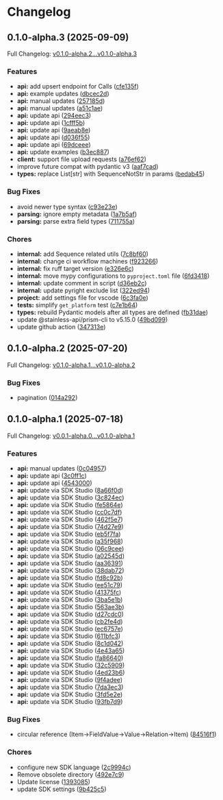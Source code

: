 # Changelog

## 0.1.0-alpha.3 (2025-09-09)

Full Changelog: [v0.1.0-alpha.2...v0.1.0-alpha.3](https://github.com/moonbaseai/moonbase-sdk-python/compare/v0.1.0-alpha.2...v0.1.0-alpha.3)

### Features

* **api:** add upsert endpoint for Calls ([cfe135f](https://github.com/moonbaseai/moonbase-sdk-python/commit/cfe135f577c659883bb3a917efaa0f9e5db541b4))
* **api:** example updates ([dbcec2d](https://github.com/moonbaseai/moonbase-sdk-python/commit/dbcec2d43e777e2e0a7da9ac22a11af50c415041))
* **api:** manual updates ([257185d](https://github.com/moonbaseai/moonbase-sdk-python/commit/257185d2881b559d50d69157d225846339f11760))
* **api:** manual updates ([a51c1ae](https://github.com/moonbaseai/moonbase-sdk-python/commit/a51c1ae3fccf19b5a0b03da75b70d8375e85248b))
* **api:** update api ([294eec3](https://github.com/moonbaseai/moonbase-sdk-python/commit/294eec32d980495e6acbbeeff6c33779422f241d))
* **api:** update api ([1cfff5b](https://github.com/moonbaseai/moonbase-sdk-python/commit/1cfff5bb8016a9e7db6f46d210eb0dd8ca1e8a06))
* **api:** update api ([9aeab8e](https://github.com/moonbaseai/moonbase-sdk-python/commit/9aeab8ef430adbad537164a019993630f1831482))
* **api:** update api ([d036f55](https://github.com/moonbaseai/moonbase-sdk-python/commit/d036f55aaa540fa6096606493cc70bd0c91fd248))
* **api:** update api ([69dceee](https://github.com/moonbaseai/moonbase-sdk-python/commit/69dceee593bf8e9bd7a650f29c577ab995523349))
* **api:** update examples ([b3ec887](https://github.com/moonbaseai/moonbase-sdk-python/commit/b3ec8873910e487c347b017d79bf867d25382a37))
* **client:** support file upload requests ([a76ef62](https://github.com/moonbaseai/moonbase-sdk-python/commit/a76ef62977ebdd6bcc12403b6fd752a7789da32c))
* improve future compat with pydantic v3 ([aaf7cad](https://github.com/moonbaseai/moonbase-sdk-python/commit/aaf7cad6d8d2011b1aa3f0484ee0b11074e67607))
* **types:** replace List[str] with SequenceNotStr in params ([bedab45](https://github.com/moonbaseai/moonbase-sdk-python/commit/bedab4535eae69b225140c8270c3b876e9da008d))


### Bug Fixes

* avoid newer type syntax ([c93e23e](https://github.com/moonbaseai/moonbase-sdk-python/commit/c93e23e66c175ebd2a0f9c2ef4d6504157ead3e7))
* **parsing:** ignore empty metadata ([1a7b5af](https://github.com/moonbaseai/moonbase-sdk-python/commit/1a7b5af0794cc97aa7bb8fdea8a1e08f19b2156b))
* **parsing:** parse extra field types ([711755a](https://github.com/moonbaseai/moonbase-sdk-python/commit/711755ab271e546f2f01c7da2c9d492d33ae00fe))


### Chores

* **internal:** add Sequence related utils ([7c8bf60](https://github.com/moonbaseai/moonbase-sdk-python/commit/7c8bf60efeb7a76e94cbbf9f81430dcae55de0c7))
* **internal:** change ci workflow machines ([f923266](https://github.com/moonbaseai/moonbase-sdk-python/commit/f9232660fc86ff5e52f74a8d5f64eabab9bf7361))
* **internal:** fix ruff target version ([e326e6c](https://github.com/moonbaseai/moonbase-sdk-python/commit/e326e6ca0c6a4c059ca78fb5f17c11ce4b1a6a5e))
* **internal:** move mypy configurations to `pyproject.toml` file ([6fd3418](https://github.com/moonbaseai/moonbase-sdk-python/commit/6fd341820e9c0f9389fcb572c36209e7ab011424))
* **internal:** update comment in script ([d36eb2c](https://github.com/moonbaseai/moonbase-sdk-python/commit/d36eb2ce3c9a14111304eb98db2c435e859afdd3))
* **internal:** update pyright exclude list ([322ed94](https://github.com/moonbaseai/moonbase-sdk-python/commit/322ed9470e83da325528248aacffe72cc1bcf03e))
* **project:** add settings file for vscode ([6c3fa0e](https://github.com/moonbaseai/moonbase-sdk-python/commit/6c3fa0e02dc412435b64b4fe38c013f289333b0e))
* **tests:** simplify `get_platform` test ([c7e1b64](https://github.com/moonbaseai/moonbase-sdk-python/commit/c7e1b642200e2cc979c6bded8fbf1d9202fe37df))
* **types:** rebuild Pydantic models after all types are defined ([fb31dae](https://github.com/moonbaseai/moonbase-sdk-python/commit/fb31daedfc69560ea949dcb3410c6956da3d55af))
* update @stainless-api/prism-cli to v5.15.0 ([49bd099](https://github.com/moonbaseai/moonbase-sdk-python/commit/49bd09951475fcd5f75102d66e595bf9a16b9f5a))
* update github action ([347313e](https://github.com/moonbaseai/moonbase-sdk-python/commit/347313eb73b6c9d506fe329ef72bb0e0af06b460))

## 0.1.0-alpha.2 (2025-07-20)

Full Changelog: [v0.1.0-alpha.1...v0.1.0-alpha.2](https://github.com/moonbaseai/moonbase-sdk-python/compare/v0.1.0-alpha.1...v0.1.0-alpha.2)

### Bug Fixes

* pagination ([014a292](https://github.com/moonbaseai/moonbase-sdk-python/commit/014a2927f9c55c734a620b1f025e824b8aabdb2b))

## 0.1.0-alpha.1 (2025-07-18)

Full Changelog: [v0.0.1-alpha.0...v0.1.0-alpha.1](https://github.com/moonbaseai/moonbase-sdk-python/compare/v0.0.1-alpha.0...v0.1.0-alpha.1)

### Features

* **api:** manual updates ([0c04957](https://github.com/moonbaseai/moonbase-sdk-python/commit/0c049571ec85720a12ec9fe080591e87714d0c8f))
* **api:** update api ([3c0ff1c](https://github.com/moonbaseai/moonbase-sdk-python/commit/3c0ff1c8b777886990e4a1e0e97b1b3de62c31ed))
* **api:** update api ([4543000](https://github.com/moonbaseai/moonbase-sdk-python/commit/4543000f3d7fec48de0fea159b0c96501279c9de))
* **api:** update via SDK Studio ([8a66f0d](https://github.com/moonbaseai/moonbase-sdk-python/commit/8a66f0d6c2f5e49cb1f55d8fc37cd519c0920fd7))
* **api:** update via SDK Studio ([3c824ec](https://github.com/moonbaseai/moonbase-sdk-python/commit/3c824ec566df0e80734f662149a496195a1974d3))
* **api:** update via SDK Studio ([fe5864e](https://github.com/moonbaseai/moonbase-sdk-python/commit/fe5864e04fe4ebc785ed9184b5c79d13753ad684))
* **api:** update via SDK Studio ([cc0c7df](https://github.com/moonbaseai/moonbase-sdk-python/commit/cc0c7df89b5d0246b998838087e6cc171b8669be))
* **api:** update via SDK Studio ([462f5e7](https://github.com/moonbaseai/moonbase-sdk-python/commit/462f5e773cb0c6bc510475ad723c1ce1c791b5ec))
* **api:** update via SDK Studio ([74d27e9](https://github.com/moonbaseai/moonbase-sdk-python/commit/74d27e92ef73482191424c86b1c27d4aaceb8df0))
* **api:** update via SDK Studio ([eb5f7fa](https://github.com/moonbaseai/moonbase-sdk-python/commit/eb5f7fa0de7bc055f02df525a4ae3350070c63b4))
* **api:** update via SDK Studio ([a35f968](https://github.com/moonbaseai/moonbase-sdk-python/commit/a35f968c17cd265b5537270f5bd4588e11d935b8))
* **api:** update via SDK Studio ([06c9cee](https://github.com/moonbaseai/moonbase-sdk-python/commit/06c9cee4f48d1a64790b7292c67209aab9d84fb4))
* **api:** update via SDK Studio ([a02545d](https://github.com/moonbaseai/moonbase-sdk-python/commit/a02545defafb2c566e6c51803007c765923c02ff))
* **api:** update via SDK Studio ([aa36391](https://github.com/moonbaseai/moonbase-sdk-python/commit/aa3639106da2171401c9b9539d33ba9ca67d9359))
* **api:** update via SDK Studio ([38dab72](https://github.com/moonbaseai/moonbase-sdk-python/commit/38dab7233e5c0951499cbe3fefa98e4c9ab2c60c))
* **api:** update via SDK Studio ([fd8c92b](https://github.com/moonbaseai/moonbase-sdk-python/commit/fd8c92b51353b199f710be05982f5388cdc04a8d))
* **api:** update via SDK Studio ([ee51c79](https://github.com/moonbaseai/moonbase-sdk-python/commit/ee51c7906e7dbc109fdeafd9ce67b16fbe7b4276))
* **api:** update via SDK Studio ([41375fc](https://github.com/moonbaseai/moonbase-sdk-python/commit/41375fc9e90c1fb7cf88a3144ab946a92f7f9692))
* **api:** update via SDK Studio ([3ba5e1b](https://github.com/moonbaseai/moonbase-sdk-python/commit/3ba5e1b9f24184e87a00090eb49c5e683347b2f9))
* **api:** update via SDK Studio ([563ae3b](https://github.com/moonbaseai/moonbase-sdk-python/commit/563ae3b7a299e8cdb53411fafb2eeca9429c9371))
* **api:** update via SDK Studio ([d27cdc0](https://github.com/moonbaseai/moonbase-sdk-python/commit/d27cdc078232cda66a1ef465fd22bf49523a4a7c))
* **api:** update via SDK Studio ([cb2fe4d](https://github.com/moonbaseai/moonbase-sdk-python/commit/cb2fe4ddc7302436b6e395bea659305be7e99b6e))
* **api:** update via SDK Studio ([ec6757e](https://github.com/moonbaseai/moonbase-sdk-python/commit/ec6757e2b444e9cba73c00377ec61797db77503b))
* **api:** update via SDK Studio ([611bfc3](https://github.com/moonbaseai/moonbase-sdk-python/commit/611bfc3eec55e241cd2ae98560d79e2071bd2e91))
* **api:** update via SDK Studio ([8c1d042](https://github.com/moonbaseai/moonbase-sdk-python/commit/8c1d0426ed57d8734869a9a2565478026de72795))
* **api:** update via SDK Studio ([4e43a65](https://github.com/moonbaseai/moonbase-sdk-python/commit/4e43a6543f3bac9372eb7733d430da922de02089))
* **api:** update via SDK Studio ([fa86640](https://github.com/moonbaseai/moonbase-sdk-python/commit/fa86640590cb2f7a45bc026fbbcd715e7393480e))
* **api:** update via SDK Studio ([32c5909](https://github.com/moonbaseai/moonbase-sdk-python/commit/32c5909573602dc0d48bd4c627889370881f3830))
* **api:** update via SDK Studio ([4ed23b6](https://github.com/moonbaseai/moonbase-sdk-python/commit/4ed23b654ec60a454434d97e68b2387246b8e888))
* **api:** update via SDK Studio ([9f4adee](https://github.com/moonbaseai/moonbase-sdk-python/commit/9f4adeeb7070f95df3a28d3cf6fc2ac97167106e))
* **api:** update via SDK Studio ([7da3ec3](https://github.com/moonbaseai/moonbase-sdk-python/commit/7da3ec37f83cf33c2b6c8abd12c570ccb8b293be))
* **api:** update via SDK Studio ([3fd5e2e](https://github.com/moonbaseai/moonbase-sdk-python/commit/3fd5e2eb0a0a8ffcd86e427d8e0993f331ae9b6b))
* **api:** update via SDK Studio ([93fb7d9](https://github.com/moonbaseai/moonbase-sdk-python/commit/93fb7d953a361082cec0a79af99d55283e52c561))


### Bug Fixes

* circular reference (Item-&gt;FieldValue->Value->Relation->Item) ([84516f1](https://github.com/moonbaseai/moonbase-sdk-python/commit/84516f14ab0a04877ea5e53e5c48cb0de0857e5c))


### Chores

* configure new SDK language ([2c9994c](https://github.com/moonbaseai/moonbase-sdk-python/commit/2c9994ca2fa09f35601dae4d0818f4c6b012cc70))
* Remove obsolete directory ([492e7c9](https://github.com/moonbaseai/moonbase-sdk-python/commit/492e7c961f48ef59150006b71a343f2e6189659b))
* Update license ([1393085](https://github.com/moonbaseai/moonbase-sdk-python/commit/13930851d661b249fe9260f28157c1d6e4e10203))
* update SDK settings ([9b425c5](https://github.com/moonbaseai/moonbase-sdk-python/commit/9b425c573765045160ff67d9dced9d0e292d01cb))
